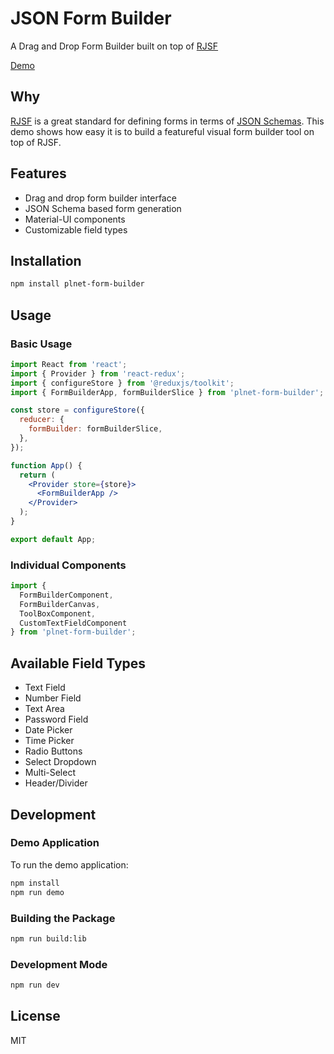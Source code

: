# JSON Form Builder

A Drag and Drop Form Builder built on top of [RJSF](https://rjsf-team.github.io/react-jsonschema-form)

[Demo](https://cedar-pine-consulting.github.io/json-form-builder/)

## Why

[RJSF](https://rjsf-team.github.io/react-jsonschema-form) is a great standard for defining forms in terms of [JSON Schemas](https://json-schema.org). This demo shows how easy it is to build a featureful visual form builder tool on top of RJSF.

## Features

- Drag and drop form builder interface
- JSON Schema based form generation
- Material-UI components
- Customizable field types

## Installation

```bash
npm install plnet-form-builder
```

## Usage

### Basic Usage

```jsx
import React from 'react';
import { Provider } from 'react-redux';
import { configureStore } from '@reduxjs/toolkit';
import { FormBuilderApp, formBuilderSlice } from 'plnet-form-builder';

const store = configureStore({
  reducer: {
    formBuilder: formBuilderSlice,
  },
});

function App() {
  return (
    <Provider store={store}>
      <FormBuilderApp />
    </Provider>
  );
}

export default App;
```

### Individual Components

```jsx
import { 
  FormBuilderComponent,
  FormBuilderCanvas,
  ToolBoxComponent,
  CustomTextFieldComponent
} from 'plnet-form-builder';
```

## Available Field Types

- Text Field
- Number Field
- Text Area
- Password Field
- Date Picker
- Time Picker
- Radio Buttons
- Select Dropdown
- Multi-Select
- Header/Divider

## Development

### Demo Application

To run the demo application:

```bash
npm install
npm run demo
```

### Building the Package

```bash
npm run build:lib
```

### Development Mode

```bash
npm run dev
```

## License

MIT
